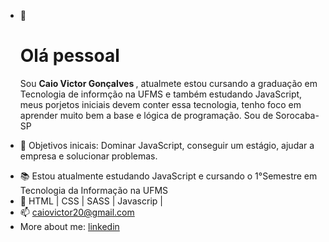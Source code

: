 - 👋 <h1> Olá pessoal</h1>
  Sou <strong>Caio Victor Gonçalves </strong>, atualmete estou cursando a graduação em Tecnologia de informção na UFMS e também estudando JavaScript, meus porjetos iniciais devem conter essa tecnologia, tenho foco em aprender muito bem a base e lógica de programação. Sou de Sorocaba-SP

* 🎯 Objetivos inicais: Dominar JavaScript, conseguir um estágio, ajudar a empresa e solucionar problemas.

- 📚 Estou atualmente estudando JavaScript e cursando o 1°Semestre em Tecnologia da Informação na UFMS
- 🌱  HTML | CSS | SASS | Javascrip |
- 📫 <a href="mailto:caiovictor20@gmail.com">caiovictor20@gmail.com</a> 
- More about me: <a href="https://www.linkedin.com/in/caio-gon%C3%A7alves-288745a5/">linkedin</a>
 
